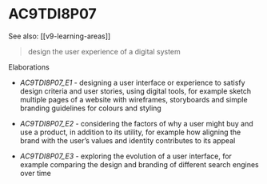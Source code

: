 
# AC9TDI8P07 

See also: [[v9-learning-areas]]

> design the user experience of a digital system

Elaborations


- _AC9TDI8P07_E1_ - designing a user interface or experience to satisfy design criteria and user stories, using digital tools, for example sketch multiple pages of a website with wireframes, storyboards and simple branding guidelines for colours and styling

- _AC9TDI8P07_E2_ - considering the factors of why a user might buy and use a product, in addition to its utility, for example how aligning the brand with the user’s values and identity contributes to its appeal

- _AC9TDI8P07_E3_ - exploring the evolution of a user interface, for example comparing the design and branding of different search engines over time
